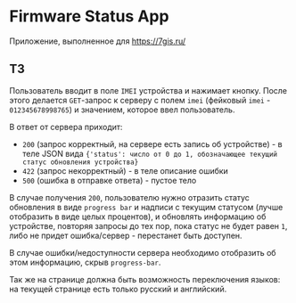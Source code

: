 # Firmware Status App

Приложение, выполненное для https://7gis.ru/

## ТЗ

Пользователь вводит в поле `IMEI` устройства и нажимает кнопку.
После этого делается `GET`-запрос к серверу с полем `imei` (фейковый `imei` - `012345678998765`) и значением, которое ввел пользователь.

В ответ от сервера приходит:

- `200` (запрос корректный, на сервере есть запись об устройстве) - в теле JSON вида `{'status': число от 0 до 1, обозначающее текущий статус обновления устройства}`
- `422` (запрос некорректный) - в теле описание ошибки
- `500` (ошибка в отправке ответа) - пустое тело

В случае получения `200`, пользователю нужно отразить статус обновления в виде `progress bar` и надписи с текущим статусом (лучше отобразить в виде целых процентов), и обновлять информацию об устройстве, повторяя запросы до тех пор, пока статус не будет равен `1`, либо не придет ошибка/сервер - перестанет быть доступен.

В случае ошибки/недоступности сервера необходимо отобразить об этом информацию, скрыв `progress-bar`.

Так же на странице должна быть возможность переключения языков: на текущей странице есть только русский и английский.
